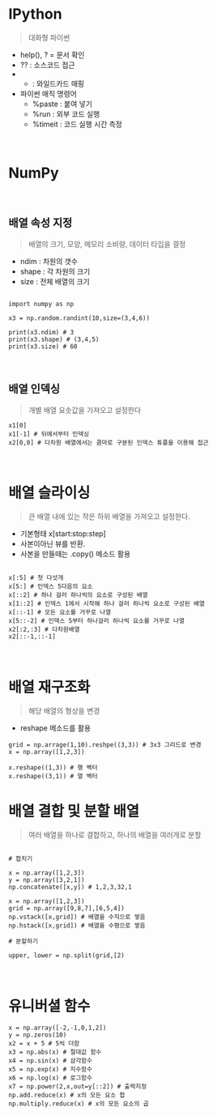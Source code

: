# IPython

> 대화형 파이썬 

- help(), ? = 문서 확인
- ?? : 소스코드 접근
- * : 와일드카드 매핑
- 파이썬 매직 명령어
    - %paste : 붙여 넣기
    - %run : 외부 코드 실행
    - %timeit : 코드 실행 시간 측정 
    
<br>

# NumPy 

<br>

## 배열 속성 지정 

> 배열의 크기, 모양, 메모리 소비량, 데이터 타입을 결정 

- ndim : 차원의 갯수
- shape : 각 차원의 크기
- size : 전체 배열의 크기 
    
```jupyterpython

import numpy as np

x3 = np.random.randint(10,size=(3,4,6))

print(x3.ndim) # 3
print(x3.shape) # (3,4,5)
print(x3.size) # 60

```
<br>

## 배열 인덱싱 

> 개별 배열 요솟값을 가져오고 설정한다

```jupyterpython
x1[0]
x1[-1] # 뒤에서부터 인덱싱
x2[0,0] # 다차원 배열에서는 콤마로 구분된 인덱스 튜플을 이용해 접근 
```

<br>

# 배열 슬라이싱 

> 큰 배열 내에 있는 작은 하위 배열을 가져오고 설정한다.

- 기본형태 x\[start:stop:step]
- 사본이아닌 뷰를 반환.
- 사본을 만들때는 .copy() 메소드 활용 

```jupyterpython

x[:5] # 첫 다섯개
x[5:] # 인덱스 5다음의 요소 
x[::2] # 하나 걸러 하나씩의 요소로 구성된 배열
x[1::2] # 인덱스 1에서 시작해 하나 걸러 하나씩 요소로 구성된 배열 
x[::-1] # 모든 요소를 거꾸로 나열 
x[5::-2] # 인덱스 5부터 하나걸러 하나씩 요소를 거꾸로 나열 
x2[:2,:3] # 다차원배열 
x2[::-1,::-1] 

```

<br>

# 배열 재구조화 
 
> 해당 배열의 형상을 변경

- reshape 메소드를 활용

```jupyterpython
grid = np.arrage(1,10).reshpe((3,3)) # 3x3 그리드로 변경 
x = np.array([1,2,3])

x.reshape((1,3)) # 행 벡터
x.reshape((3,1)) # 열 벡터 
```

# 배열 결합 및 분할 배열 

> 여러 배열을 하나로 결합하고, 하나의 배열을 여러개로 분할 

```jupyterpython

# 합치기

x = np.array([1,2,3])
y = np.array([3,2,1])
np.concatenate([x,y]) # 1,2,3,32,1

x = np.array([1,2,3])
grid = np.array([9,8,7],[6,5,4])
np.vstack([x,grid]) # 배열을 수직으로 쌓음
np.hstack([x,grid]) # 배열을 수평으로 쌓음

# 분할하기

upper, lower = np.split(grid,[2)

```

<br>

# 유니버셜 함수

```jupyterpython
x = np.array([-2,-1,0,1,2])
y = np.zeros(10)
x2 = x + 5 # 5씩 더함
x3 = np.abs(x) # 절대값 함수
x4 = np.sin(x) # 삼각함수
x5 = np.exp(x) # 지수함수
x6 = np.log(x) # 로그함수
x7 = np.power(2,x,out=y[::2]) # 출력지정 
np.add.reduce(x) # x의 모든 요소 합
np.multiply.reduce(x) # x의 모든 요소의 곱 

```